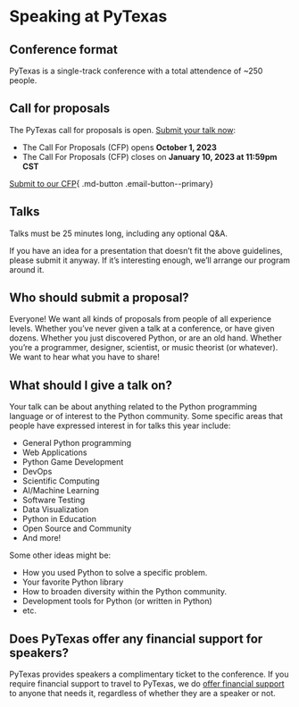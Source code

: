 # Speaking at PyTexas

## Conference format
PyTexas is a single-track conference with a total attendence of ~250 people.

## Call for proposals
The PyTexas call for proposals is open. [Submit your talk now](https://pretalx.com/pytexas-2024/):

* The Call For Proposals (CFP) opens **October 1, 2023**
* The Call For Proposals (CFP) closes on **January 10, 2023 at 11:59pm CST**

[Submit to our CFP](https://pretalx.com/pytexas-2024/){ .md-button .email-button--primary}

## Talks
Talks must be 25 minutes long, including any optional Q&A.

If you have an idea for a presentation that doesn’t fit the above guidelines, please submit it anyway. If it’s interesting enough, we’ll arrange our program around it.

## Who should submit a proposal?
Everyone! We want all kinds of proposals from people of all experience levels. Whether you’ve never given a talk at a conference, or have given dozens. Whether you just discovered Python, or are an old hand. Whether you’re a programmer, designer, scientist, or music theorist (or whatever). We want to hear what you have to share!

## What should I give a talk on?
Your talk can be about anything related to the Python programming language or of interest to the Python community. Some specific areas that people have expressed interest in for talks this year include:

- General Python programming
- Web Applications
- Python Game Development
- DevOps
- Scientific Computing
- AI/Machine Learning
- Software Testing
- Data Visualization
- Python in Education
- Open Source and Community
- And more!

Some other ideas might be:

- How you used Python to solve a specific problem.
- Your favorite Python library
- How to broaden diversity within the Python community.
- Development tools for Python (or written in Python)
- etc.

## Does PyTexas offer any financial support for speakers?
PyTexas provides speakers a complimentary ticket to the conference. If you
require financial support to travel to PyTexas, we do 
[offer financial support](/attend/grants) to anyone that needs it, regardless of whether they are a speaker or not. 
